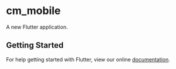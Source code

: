 # cm_mobile

A new Flutter application.

## Getting Started

For help getting started with Flutter, view our online
[documentation](https://flutter.io/).
